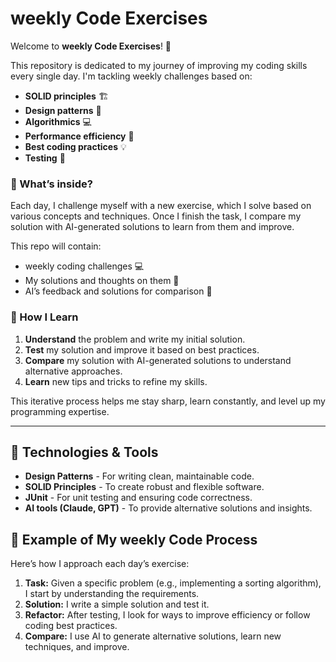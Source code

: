 
# weekly Code Exercises

Welcome to **weekly Code Exercises**! 🎯

This repository is dedicated to my journey of improving my coding skills every single day. I'm tackling weekly challenges based on:

- **SOLID principles** 🏗️
- **Design patterns** 🧩
- **Algorithmics** 💻
- **Performance efficiency** 🚀
- **Best coding practices** 💡
- **Testing** 🧪

### 📆 What’s inside?

Each day, I challenge myself with a new exercise, which I solve based on various concepts and techniques. Once I finish the task, I compare my solution with AI-generated solutions to learn from them and improve.

This repo will contain:
- weekly coding challenges 💻
- My solutions and thoughts on them 💬
- AI’s feedback and solutions for comparison 🤖

### 🚀 How I Learn

1. **Understand** the problem and write my initial solution.
2. **Test** my solution and improve it based on best practices.
3. **Compare** my solution with AI-generated solutions to understand alternative approaches.
4. **Learn** new tips and tricks to refine my skills.

This iterative process helps me stay sharp, learn constantly, and level up my programming expertise.

---

## 🚀 Technologies & Tools

- **Design Patterns** - For writing clean, maintainable code.
- **SOLID Principles** - To create robust and flexible software.
- **JUnit** - For unit testing and ensuring code correctness.
- **AI tools (Claude, GPT)** - To provide alternative solutions and insights.


## 🤖 Example of My weekly Code Process

Here’s how I approach each day’s exercise:

1. **Task:** Given a specific problem (e.g., implementing a sorting algorithm), I start by understanding the requirements.
2. **Solution:** I write a simple solution and test it.
3. **Refactor:** After testing, I look for ways to improve efficiency or follow coding best practices.
4. **Compare:** I use AI to generate alternative solutions, learn new techniques, and improve.